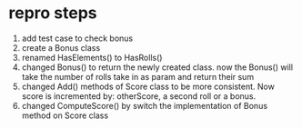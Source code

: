 # repro steps
1. add test case to check bonus
1. create a Bonus class
1. renamed HasElements() to HasRolls()
1. changed Bonus() to return the newly created class. now the Bonus() will take the number of rolls take in as param and return their sum
1. changed Add() methods of Score class to be more consistent. Now score is incremented by: otherScore, a second roll or a bonus.
1. changed ComputeScore() by switch the implementation of Bonus method on Score class
